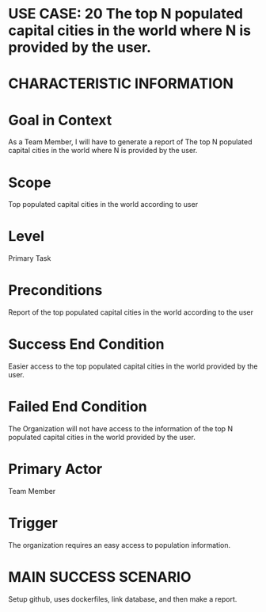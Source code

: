 # USE CASE: 20 The top N populated capital cities in the world where N is provided by the user.

# CHARACTERISTIC INFORMATION

# Goal in Context
As a Team Member, I will have to generate a report of The top N populated capital cities in the world where N is provided by the user.

# Scope
Top populated capital cities in the world according to user
# Level
Primary Task

# Preconditions
Report of the top populated capital cities in the world according to the user 

# Success End Condition
Easier access to the top populated capital cities in the world provided by the user.

# Failed End Condition
The Organization will not have access to the information of the top N populated capital cities in the world provided by the user.

# Primary Actor
Team Member
# Trigger
The organization requires an easy access to population information. 

# MAIN SUCCESS SCENARIO
Setup github, uses dockerfiles, link database, and then make a report.

